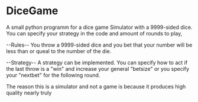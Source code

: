# DiceGame
A small python programm for a dice game Simulator with a 9999-sided dice. You can specify your strategy in the code and amount of rounds to play,


--Rules--
You throw a 9999-sided dice and you bet that your number will be less than or queal to the number of the die.

--Strategy--
A strategy can be implemented. You can specify how to act if the last throw is a "win" and increase your general "betsize" or you specify your "nextbet" for the following round. 

The reason this is a simulator and not a game is because it produces high quality nearly truly 
